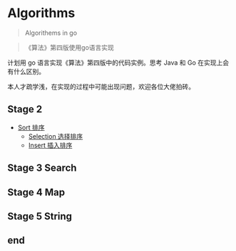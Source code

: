 # Algorithms
> Algorithems in go

>《算法》第四版使用go语言实现

计划用 go 语言实现《算法》第四版中的代码实例。思考 Java 和 Go 在实现上会有什么区别。

本人才疏学浅，在实现的过程中可能出现问题，欢迎各位大佬拍砖。


## Stage 2
* [Sort 排序](Book/Part2/README.md)
    * [Selection 选择排序](Book/Part2/Sort/Sort.md) 
    * [Insert 插入排序]()
## Stage 3 Search

## Stage 4 Map

## Stage 5 String
## end

